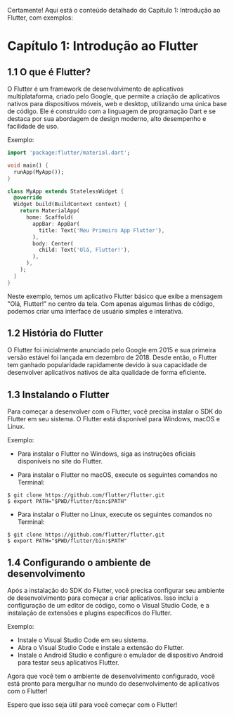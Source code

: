 Certamente! Aqui está o conteúdo detalhado do Capítulo 1: Introdução ao Flutter, com exemplos:

# Capítulo 1: Introdução ao Flutter

## 1.1 O que é Flutter?

O Flutter é um framework de desenvolvimento de aplicativos multiplataforma, criado pelo Google, que permite a criação de aplicativos nativos para dispositivos móveis, web e desktop, utilizando uma única base de código. Ele é construído com a linguagem de programação Dart e se destaca por sua abordagem de design moderno, alto desempenho e facilidade de uso.

Exemplo:

```dart
import 'package:flutter/material.dart';

void main() {
  runApp(MyApp());
}

class MyApp extends StatelessWidget {
  @override
  Widget build(BuildContext context) {
    return MaterialApp(
      home: Scaffold(
        appBar: AppBar(
          title: Text('Meu Primeiro App Flutter'),
        ),
        body: Center(
          child: Text('Olá, Flutter!'),
        ),
      ),
    );
  }
}
```

Neste exemplo, temos um aplicativo Flutter básico que exibe a mensagem "Olá, Flutter!" no centro da tela. Com apenas algumas linhas de código, podemos criar uma interface de usuário simples e interativa.

## 1.2 História do Flutter

O Flutter foi inicialmente anunciado pelo Google em 2015 e sua primeira versão estável foi lançada em dezembro de 2018. Desde então, o Flutter tem ganhado popularidade rapidamente devido à sua capacidade de desenvolver aplicativos nativos de alta qualidade de forma eficiente.

## 1.3 Instalando o Flutter

Para começar a desenvolver com o Flutter, você precisa instalar o SDK do Flutter em seu sistema. O Flutter está disponível para Windows, macOS e Linux. 

Exemplo: 

- Para instalar o Flutter no Windows, siga as instruções oficiais disponíveis no site do Flutter.

- Para instalar o Flutter no macOS, execute os seguintes comandos no Terminal:

```
$ git clone https://github.com/flutter/flutter.git
$ export PATH="$PWD/flutter/bin:$PATH"
```

- Para instalar o Flutter no Linux, execute os seguintes comandos no Terminal:

```
$ git clone https://github.com/flutter/flutter.git
$ export PATH="$PWD/flutter/bin:$PATH"
```

## 1.4 Configurando o ambiente de desenvolvimento

Após a instalação do SDK do Flutter, você precisa configurar seu ambiente de desenvolvimento para começar a criar aplicativos. Isso inclui a configuração de um editor de código, como o Visual Studio Code, e a instalação de extensões e plugins específicos do Flutter.

Exemplo:

- Instale o Visual Studio Code em seu sistema.
- Abra o Visual Studio Code e instale a extensão do Flutter.
- Instale o Android Studio e configure o emulador de dispositivo Android para testar seus aplicativos Flutter.

Agora que você tem o ambiente de desenvolvimento configurado, você está pronto para mergulhar no mundo do desenvolvimento de aplicativos com o Flutter!

Espero que isso seja útil para você começar com o Flutter!